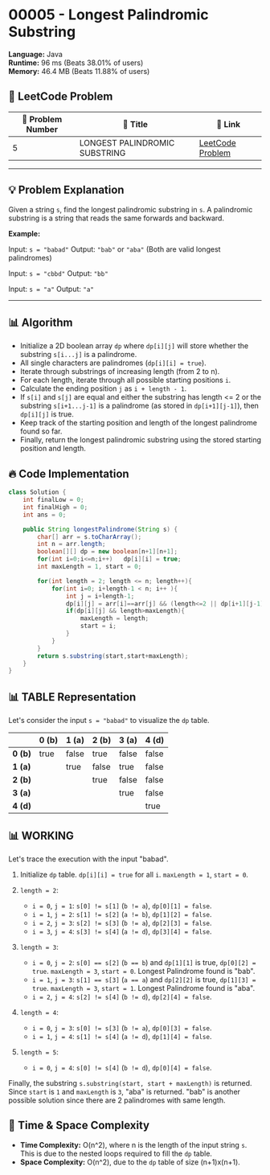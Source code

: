 # 00005 - Longest Palindromic Substring
    
**Language:** Java  
**Runtime:** 96 ms (Beats 38.01% of users)  
**Memory:** 46.4 MB (Beats 11.88% of users)  

## 📝 **LeetCode Problem**
| 🔢 Problem Number | 📌 Title | 🔗 Link |
|------------------|--------------------------|--------------------------|
| 5 | LONGEST PALINDROMIC SUBSTRING | [LeetCode Problem](https://leetcode.com/problems/longest-palindromic-substring/) |

---

## 💡 **Problem Explanation**

Given a string `s`, find the longest palindromic substring in `s`. A palindromic substring is a string that reads the same forwards and backward.

**Example:**

Input: `s = "babad"`
Output: `"bab"` or `"aba"` (Both are valid longest palindromes)

Input: `s = "cbbd"`
Output: `"bb"`

Input: `s = "a"`
Output: `"a"`

---

## 📊 **Algorithm**

*   Initialize a 2D boolean array `dp` where `dp[i][j]` will store whether the substring `s[i...j]` is a palindrome.
*   All single characters are palindromes (`dp[i][i] = true`).
*   Iterate through substrings of increasing length (from 2 to n).
*   For each length, iterate through all possible starting positions `i`.
*   Calculate the ending position `j` as `i + length - 1`.
*   If `s[i]` and `s[j]` are equal and either the substring has length <= 2 or the substring `s[i+1...j-1]` is a palindrome (as stored in `dp[i+1][j-1]`), then `dp[i][j]` is true.
*   Keep track of the starting position and length of the longest palindrome found so far.
*   Finally, return the longest palindromic substring using the stored starting position and length.

## 🔥 **Code Implementation**

```java
class Solution {
    int finalLow = 0;
    int finalHigh = 0;
    int ans = 0;

    public String longestPalindrome(String s) {
        char[] arr = s.toCharArray();
        int n = arr.length;
        boolean[][] dp = new boolean[n+1][n+1];
        for(int i=0;i<=n;i++)   dp[i][i] = true;
        int maxLength = 1, start = 0;

        for(int length = 2; length <= n; length++){
            for(int i=0; i+length-1 < n; i++ ){
                int j = i+length-1;
                dp[i][j] = arr[i]==arr[j] && (length<=2 || dp[i+1][j-1]);
                if(dp[i][j] && length>maxLength){
                    maxLength = length;
                    start = i;
                }
            }
        }
        return s.substring(start,start+maxLength);
    }
}
```

## 📊 **TABLE Representation**

Let's consider the input `s = "babad"` to visualize the `dp` table.

|       | 0 (b) | 1 (a) | 2 (b) | 3 (a) | 4 (d) |
| :---- | :---- | :---- | :---- | :---- | :---- |
| **0 (b)** | true  | false | true  | false | false |
| **1 (a)** |       | true  | false | true  | false |
| **2 (b)** |       |       | true  | false | false |
| **3 (a)** |       |       |       | true  | false |
| **4 (d)** |       |       |       |       | true  |

## 📊 **WORKING**

Let's trace the execution with the input "babad".

1.  Initialize `dp` table. `dp[i][i] = true` for all `i`. `maxLength = 1`, `start = 0`.

2.  `length = 2`:
    *   `i = 0`, `j = 1`: `s[0] != s[1]` (`b != a`), `dp[0][1] = false`.
    *   `i = 1`, `j = 2`: `s[1] != s[2]` (`a != b`), `dp[1][2] = false`.
    *   `i = 2`, `j = 3`: `s[2] != s[3]` (`b != a`), `dp[2][3] = false`.
    *   `i = 3`, `j = 4`: `s[3] != s[4]` (`a != d`), `dp[3][4] = false`.

3.  `length = 3`:
    *   `i = 0`, `j = 2`: `s[0] == s[2]` (`b == b`) and `dp[1][1]` is true, `dp[0][2] = true`. `maxLength = 3`, `start = 0`.  Longest Palindrome found is "bab".
    *   `i = 1`, `j = 3`: `s[1] == s[3]` (`a == a`) and `dp[2][2]` is true, `dp[1][3] = true`. `maxLength = 3`, `start = 1`.  Longest Palindrome found is "aba".
    *   `i = 2`, `j = 4`: `s[2] != s[4]` (`b != d`), `dp[2][4] = false`.

4.  `length = 4`:
    *   `i = 0`, `j = 3`: `s[0] != s[3]` (`b != a`), `dp[0][3] = false`.
    *   `i = 1`, `j = 4`: `s[1] != s[4]` (`a != d`), `dp[1][4] = false`.

5.  `length = 5`:
    *   `i = 0`, `j = 4`: `s[0] != s[4]` (`b != d`), `dp[0][4] = false`.

Finally, the substring `s.substring(start, start + maxLength)` is returned.  Since `start` is `1` and `maxLength` is `3`, "aba" is returned.  "bab" is another possible solution since there are 2 palindromes with same length.

## 🚀 **Time & Space Complexity**

*   **Time Complexity:** O(n^2), where n is the length of the input string `s`.  This is due to the nested loops required to fill the `dp` table.
*   **Space Complexity:** O(n^2), due to the `dp` table of size (n+1)x(n+1).
    